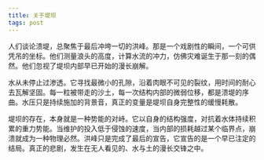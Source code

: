 ```yaml
---
title: 关于堤坝
tags: post
---
```

<p>人们谈论溃堤，总聚焦于最后冲垮一切的洪峰。那是一个戏剧性的瞬间，一个可供凭吊的坐标。他们测量浪头的高度，计算水流的冲力，仿佛灾难诞生于那一刻的偶然。他们忽视了堤坝内部早已开始的漫长崩解。</p><p>水从未停止过渗透。它寻找最微小的孔隙，沿着肉眼不可见的裂纹，用时间的耐心去瓦解坚固。每一粒被带走的沙土，每一次结构内部的微弱位移，都是溃堤的序曲。水压只是持续施加的背景音，真正的变量是堤坝自身完整性的缓慢耗散。</p><p>堤坝的存在，本身就是一种势能的对峙。它以自身的结构强度，对抗着水体持续积累的重力势能。当维护的投入低于侵蚀的速度，当内部的损耗越过某个临界点，崩溃就成为一种物理必然。洪峰只是完成了最后的宣告，它宣告的是一个早已注定的结局。真正的悲剧，发生在无人看见的、水与土的漫长交锋之中。</p> 
